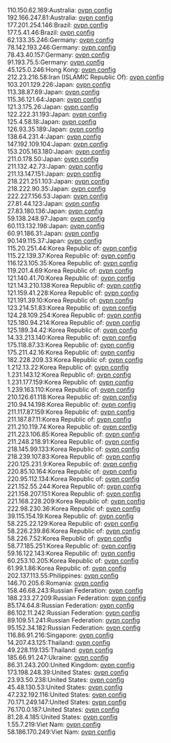 110.150.62.169:Australia: [ovpn config](vpn/110_150_62_169.ovpn)  
192.166.247.81:Australia: [ovpn config](vpn/192_166_247_81.ovpn)  
177.201.254.146:Brazil: [ovpn config](vpn/177_201_254_146.ovpn)  
177.5.41.46:Brazil: [ovpn config](vpn/177_5_41_46.ovpn)  
62.133.35.246:Germany: [ovpn config](vpn/62_133_35_246.ovpn)  
78.142.193.246:Germany: [ovpn config](vpn/78_142_193_246.ovpn)  
78.43.40.157:Germany: [ovpn config](vpn/78_43_40_157.ovpn)  
91.193.75.5:Germany: [ovpn config](vpn/91_193_75_5.ovpn)  
45.125.0.246:Hong Kong: [ovpn config](vpn/45_125_0_246.ovpn)  
212.23.216.58:Iran (ISLAMIC Republic Of): [ovpn config](vpn/212_23_216_58.ovpn)  
103.201.129.226:Japan: [ovpn config](vpn/103_201_129_226.ovpn)  
113.38.87.69:Japan: [ovpn config](vpn/113_38_87_69.ovpn)  
115.36.121.64:Japan: [ovpn config](vpn/115_36_121_64.ovpn)  
121.3.175.26:Japan: [ovpn config](vpn/121_3_175_26.ovpn)  
122.222.31.193:Japan: [ovpn config](vpn/122_222_31_193.ovpn)  
125.4.58.18:Japan: [ovpn config](vpn/125_4_58_18.ovpn)  
126.93.35.189:Japan: [ovpn config](vpn/126_93_35_189.ovpn)  
138.64.231.4:Japan: [ovpn config](vpn/138_64_231_4.ovpn)  
147.192.109.104:Japan: [ovpn config](vpn/147_192_109_104.ovpn)  
153.205.163.180:Japan: [ovpn config](vpn/153_205_163_180.ovpn)  
211.0.178.50:Japan: [ovpn config](vpn/211_0_178_50.ovpn)  
211.132.42.73:Japan: [ovpn config](vpn/211_132_42_73.ovpn)  
211.13.147.151:Japan: [ovpn config](vpn/211_13_147_151.ovpn)  
218.221.251.103:Japan: [ovpn config](vpn/218_221_251_103.ovpn)  
218.222.90.35:Japan: [ovpn config](vpn/218_222_90_35.ovpn)  
222.227.156.53:Japan: [ovpn config](vpn/222_227_156_53.ovpn)  
27.81.44.123:Japan: [ovpn config](vpn/27_81_44_123.ovpn)  
27.83.180.136:Japan: [ovpn config](vpn/27_83_180_136.ovpn)  
59.138.248.97:Japan: [ovpn config](vpn/59_138_248_97.ovpn)  
60.113.132.198:Japan: [ovpn config](vpn/60_113_132_198.ovpn)  
60.91.186.31:Japan: [ovpn config](vpn/60_91_186_31.ovpn)  
90.149.115.37:Japan: [ovpn config](vpn/90_149_115_37.ovpn)  
115.20.251.44:Korea Republic of: [ovpn config](vpn/115_20_251_44.ovpn)  
115.22.139.37:Korea Republic of: [ovpn config](vpn/115_22_139_37.ovpn)  
116.123.105.35:Korea Republic of: [ovpn config](vpn/116_123_105_35.ovpn)  
119.201.4.69:Korea Republic of: [ovpn config](vpn/119_201_4_69.ovpn)  
121.140.41.70:Korea Republic of: [ovpn config](vpn/121_140_41_70.ovpn)  
121.143.210.138:Korea Republic of: [ovpn config](vpn/121_143_210_138.ovpn)  
121.159.41.228:Korea Republic of: [ovpn config](vpn/121_159_41_228.ovpn)  
121.191.39.10:Korea Republic of: [ovpn config](vpn/121_191_39_10.ovpn)  
123.214.51.83:Korea Republic of: [ovpn config](vpn/123_214_51_83.ovpn)  
124.28.109.254:Korea Republic of: [ovpn config](vpn/124_28_109_254.ovpn)  
125.180.94.214:Korea Republic of: [ovpn config](vpn/125_180_94_214.ovpn)  
125.189.34.42:Korea Republic of: [ovpn config](vpn/125_189_34_42.ovpn)  
14.33.213.140:Korea Republic of: [ovpn config](vpn/14_33_213_140.ovpn)  
175.118.87.33:Korea Republic of: [ovpn config](vpn/175_118_87_33.ovpn)  
175.211.42.16:Korea Republic of: [ovpn config](vpn/175_211_42_16.ovpn)  
182.228.209.33:Korea Republic of: [ovpn config](vpn/182_228_209_33.ovpn)  
1.212.13.22:Korea Republic of: [ovpn config](vpn/1_212_13_22.ovpn)  
1.231.143.12:Korea Republic of: [ovpn config](vpn/1_231_143_12.ovpn)  
1.231.177.159:Korea Republic of: [ovpn config](vpn/1_231_177_159.ovpn)  
1.239.163.110:Korea Republic of: [ovpn config](vpn/1_239_163_110.ovpn)  
210.126.61.118:Korea Republic of: [ovpn config](vpn/210_126_61_118.ovpn)  
210.94.14.198:Korea Republic of: [ovpn config](vpn/210_94_14_198.ovpn)  
211.117.87.159:Korea Republic of: [ovpn config](vpn/211_117_87_159.ovpn)  
211.187.87.11:Korea Republic of: [ovpn config](vpn/211_187_87_11.ovpn)  
211.210.119.74:Korea Republic of: [ovpn config](vpn/211_210_119_74.ovpn)  
211.223.106.85:Korea Republic of: [ovpn config](vpn/211_223_106_85.ovpn)  
211.248.218.91:Korea Republic of: [ovpn config](vpn/211_248_218_91.ovpn)  
218.145.99.133:Korea Republic of: [ovpn config](vpn/218_145_99_133.ovpn)  
218.239.107.83:Korea Republic of: [ovpn config](vpn/218_239_107_83.ovpn)  
220.125.231.9:Korea Republic of: [ovpn config](vpn/220_125_231_9.ovpn)  
220.85.10.164:Korea Republic of: [ovpn config](vpn/220_85_10_164.ovpn)  
220.95.112.134:Korea Republic of: [ovpn config](vpn/220_95_112_134.ovpn)  
221.152.55.244:Korea Republic of: [ovpn config](vpn/221_152_55_244.ovpn)  
221.158.207.151:Korea Republic of: [ovpn config](vpn/221_158_207_151.ovpn)  
221.168.228.209:Korea Republic of: [ovpn config](vpn/221_168_228_209.ovpn)  
222.98.230.36:Korea Republic of: [ovpn config](vpn/222_98_230_36.ovpn)  
39.115.154.19:Korea Republic of: [ovpn config](vpn/39_115_154_19.ovpn)  
58.225.22.129:Korea Republic of: [ovpn config](vpn/58_225_22_129.ovpn)  
58.226.239.86:Korea Republic of: [ovpn config](vpn/58_226_239_86.ovpn)  
58.226.7.52:Korea Republic of: [ovpn config](vpn/58_226_7_52.ovpn)  
58.77.185.251:Korea Republic of: [ovpn config](vpn/58_77_185_251.ovpn)  
59.16.122.143:Korea Republic of: [ovpn config](vpn/59_16_122_143.ovpn)  
60.253.10.205:Korea Republic of: [ovpn config](vpn/60_253_10_205.ovpn)  
61.99.1.86:Korea Republic of: [ovpn config](vpn/61_99_1_86.ovpn)  
202.137.113.55:Philippines: [ovpn config](vpn/202_137_113_55.ovpn)  
146.70.205.6:Romania: [ovpn config](vpn/146_70_205_6.ovpn)  
158.46.68.243:Russian Federation: [ovpn config](vpn/158_46_68_243.ovpn)  
188.233.27.209:Russian Federation: [ovpn config](vpn/188_233_27_209.ovpn)  
85.174.64.8:Russian Federation: [ovpn config](vpn/85_174_64_8.ovpn)  
86.102.11.242:Russian Federation: [ovpn config](vpn/86_102_11_242.ovpn)  
89.109.51.241:Russian Federation: [ovpn config](vpn/89_109_51_241.ovpn)  
95.152.34.182:Russian Federation: [ovpn config](vpn/95_152_34_182.ovpn)  
116.86.91.216:Singapore: [ovpn config](vpn/116_86_91_216.ovpn)  
14.207.43.125:Thailand: [ovpn config](vpn/14_207_43_125.ovpn)  
49.228.119.135:Thailand: [ovpn config](vpn/49_228_119_135.ovpn)  
185.66.91.247:Ukraine: [ovpn config](vpn/185_66_91_247.ovpn)  
86.31.243.200:United Kingdom: [ovpn config](vpn/86_31_243_200.ovpn)  
173.198.248.39:United States: [ovpn config](vpn/173_198_248_39.ovpn)  
23.93.50.238:United States: [ovpn config](vpn/23_93_50_238.ovpn)  
45.48.130.53:United States: [ovpn config](vpn/45_48_130_53.ovpn)  
47.232.192.116:United States: [ovpn config](vpn/47_232_192_116.ovpn)  
70.171.249.147:United States: [ovpn config](vpn/70_171_249_147.ovpn)  
76.170.0.187:United States: [ovpn config](vpn/76_170_0_187.ovpn)  
81.28.4.185:United States: [ovpn config](vpn/81_28_4_185.ovpn)  
1.55.7.219:Viet Nam: [ovpn config](vpn/1_55_7_219.ovpn)  
58.186.170.249:Viet Nam: [ovpn config](vpn/58_186_170_249.ovpn)  
